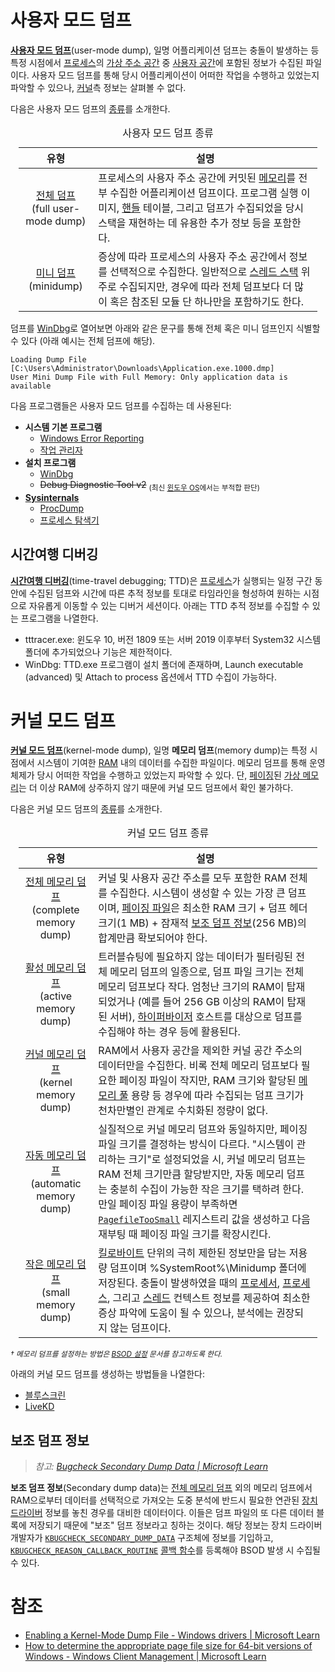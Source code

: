 # 사용자 모드 덤프
**[사용자 모드 덤프](https://learn.microsoft.com/en-us/windows-hardware/drivers/debugger/user-mode-dump-files)**(user-mode dump), 일명 어플리케이션 덤프는 충돌이 발생하는 등 특정 시점에서 [프로세스](Process.md)의 [가상 주소 공간](Process.md#가상-주소-공간) 중 [사용자 공간](Processor.md#권한-수준)에 포함된 정보가 수집된 파일이다. 사용자 모드 덤프를 통해 당시 어플리케이션이 어떠한 작업을 수행하고 있었는지 파악할 수 있으나, [커널](Kernel.md#커널)측 정보는 살펴볼 수 없다.

다음은 사용자 모드 덤프의 [종류](https://learn.microsoft.com/en-us/windows-hardware/drivers/debugger/user-mode-dump-files)를 소개한다.

<table style="width: 95%; margin-left: auto; margin-right: auto;"><caption style="caption-side: top;">사용자 모드 덤프 종류</caption><colgroup><col style="width: 25%;"/><col style="width: 75%;"/></colgroup><thead><tr><th style="text-align: center;">유형</th><th style="text-align: center;">설명</th></tr></thead><tbody><tr><td style="text-align: center;"><a href="https://learn.microsoft.com/en-us/windows-hardware/drivers/debugger/user-mode-dump-files#full">전체 덤프</a><br/>(full user-mode dump)</td><td>프로세스의 사용자 주소 공간에 커밋된 <a href="Memory.md">메모리</a>를 전부 수집한 어플리케이션 덤프이다. 프로그램 실행 이미지, <a href="Process.md#핸들">핸들</a> 테이블, 그리고 덤프가 수집되었을 당시 스택을 재현하는 데 유용한 추가 정보 등을 포함한다.</td></tr><tr><td style="text-align: center;"><a href="https://learn.microsoft.com/en-us/windows-hardware/drivers/debugger/user-mode-dump-files#minidumps">미니 덤프</a><br/>(minidump)</td><td>증상에 따라 프로세스의 사용자 주소 공간에서 정보를 선택적으로 수집한다. 일반적으로 <a href="Thread.md">스레드 스택</a> 위주로 수집되지만, 경우에 따라 전체 덤프보다 더 많이 혹은 참조된 모듈 단 하나만을 포함하기도 한다.</td></tr></tbody></table>

덤프를 [WinDbg](WinDbg.md)로 열어보면 아래와 같은 문구를 통해 전체 혹은 미니 덤프인지 식별할 수 있다 (아래 예시는 전체 덤프에 해당).

```windbg
Loading Dump File [C:\Users\Administrator\Downloads\Application.exe.1000.dmp]
User Mini Dump File with Full Memory: Only application data is available
```

다음 프로그램들은 사용자 모드 덤프를 수집하는 데 사용된다:

* **시스템 기본 프로그램**
    * [Windows Error Reporting](WER.md)
    * [작업 관리자](TaskMgr.md)
* **설치 프로그램**
    * [WinDbg](WinDbg.md)
    * <s>Debug Diagnostic Tool v2</s>&nbsp;<sub>(최신 [윈도우 OS](Windows.md)에서는 부적합 판단)</sub>
* **[Sysinternals](Sysinternals.md)**
    * [ProcDump](ProcDump.md)
    * [프로세스 탐색기](Procexp.md)

## 시간여행 디버깅
**[시간여행 디버깅](https://aka.ms/ttd)**(time-travel debugging; TTD)은 [프로세스](Process.md)가 실행되는 일정 구간 동안에 수집된 덤프와 시간에 따른 추적 정보를 토대로 타임라인을 형성하여 원하는 시점으로 자유롭게 이동할 수 있는 디버거 세션이다. 아래는 TTD 추적 정보를 수집할 수 있는 프로그램을 나열한다.

* tttracer.exe: 윈도우 10, 버전 1809 또는 서버 2019 이후부터 System32 시스템 폴더에 추가되었으나 기능은 제한적이다.
* WinDbg: TTD.exe 프로그램이 설치 폴더에 존재하며, Launch executable (advanced) 및 Attach to process 옵션에서 TTD 수집이 가능하다.

# 커널 모드 덤프
**[커널 모드 덤프](https://learn.microsoft.com/en-us/windows-hardware/drivers/debugger/kernel-mode-dump-files)**(kernel-mode dump), 일명 **메모리 덤프**(memory dump)는 특정 시점에서 시스템이 기여한 [RAM](Memory.md) 내의 데이터를 수집한 파일이다. 메모리 덤프를 통해 운영체제가 당시 어떠한 작업을 수행하고 있었는지 파악할 수 있다. 단, [페이징](Memory.md#페이징-파일)된 [가상 메모리](Memory.md#가상-메모리)는 더 이상 RAM에 상주하지 않기 때문에 커널 모드 덤프에서 확인 불가하다.

다음은 커널 모드 덤프의 [종류](https://learn.microsoft.com/en-us/windows-hardware/drivers/debugger/varieties-of-kernel-mode-dump-files)를 소개한다.

<table style="width: 95%; margin-left: auto; margin-right: auto;"><caption style="caption-side: top;">커널 모드 덤프 종류</caption><colgroup><col style="width: 25%;"/><col style="width: 75%;"/></colgroup><thead><tr><th style="text-align: center;">유형</th><th style="text-align: center;">설명</th></tr></thead><tbody><tr><td style="text-align: center;"><a href="https://learn.microsoft.com/en-us/windows-hardware/drivers/debugger/complete-memory-dump">전체 메모리 덤프</a><br/>(complete memory dump)</td><td>커널 및 사용자 공간 주소를 모두 포함한 RAM 전체를 수집한다. 시스템이 생성할 수 있는 가장 큰 덤프이며, <a href="Memory.md#페이징-파일">페이징 파일</a>은 최소한 RAM 크기 + 덤프 헤더 크기(1 MB) + 잠재적 <a href="#보조-덤프-정보">보조 덤프 정보</a>(256 MB)의 합계만큼 확보되어야 한다.</td></tr><tr><td style="text-align: center;"><a href="https://learn.microsoft.com/en-us/windows-hardware/drivers/debugger/active-memory-dump">활성 메모리 덤프</a><br/>(active memory dump)</td><td>트러블슈팅에 필요하지 않는 데이터가 필터링된 전체 메모리 덤프의 일종으로, 덤프 파일 크기는 전체 메모리 덤프보다 작다. 엄청난 크기의 RAM이 탑재되었거나 (예를 들어 256 GB 이상의 RAM이 탑재된 서버), <a href="Hypervisor.md">하이퍼바이저</a> 호스트를 대상으로 덤프를 수집해야 하는 경우 등에 활용된다.</td></tr><tr><td style="text-align: center;"><a href="https://learn.microsoft.com/en-us/windows-hardware/drivers/debugger/kernel-memory-dump">커널 메모리 덤프</a><br/>(kernel memory dump)</td><td>RAM에서 사용자 공간을 제외한 커널 공간 주소의 데이터만을 수집한다. 비록 전체 메모리 덤프보다 필요한 페이징 파일이 작지만, RAM 크기와 할당된 <a href="Memory.md#메모리-풀">메모리 풀</a> 용량 등 경우에 따라 수집되는 덤프 크기가 천차만별인 관계로 수치화된 정량이 없다.</td></tr><tr><td style="text-align: center;"><a href="https://learn.microsoft.com/en-us/windows-hardware/drivers/debugger/automatic-memory-dump">자동 메모리 덤프</a><br/>(automatic memory dump)</td><td>실질적으로 커널 메모리 덤프와 동일하지만, 페이징 파일 크기를 결정하는 방식이 다르다. "시스템이 관리하는 크기"로 설정되었을 시, 커널 메모리 덤프는 RAM 전체 크기만큼 할당받지만, 자동 메모리 덤프는 충분히 수집이 가능한 작은 크기를 택하려 한다. 만일 페이징 파일 용량이 부족하면 <a href="BSOD.md#bsod-설정"><code>PagefileTooSmall</code></a> 레지스트리 값을 생성하고 다음 재부팅 때 페이징 파일 크기를 확장시킨다.</td></tr><tr><td style="text-align: center;"><a href="https://learn.microsoft.com/en-us/windows-hardware/drivers/debugger/small-memory-dump">작은 메모리 덤프</a><br/>(small memory dump)</td><td><a href="https://en.wikipedia.org/wiki/Kilobyte">킬로바이트</a> 단위의 극히 제한된 정보만을 담는 저용량 덤프이며 %SystemRoot%\Minidump 폴더에 저장된다. 충돌이 발생하였을 때의 <a href="Processor.md">프로세서</a>, <a href="Process.md">프로세스</a>, 그리고 <a href="Thread.md">스레드</a> 컨텍스트 정보를 제공하여 최소한 증상 파악에 도움이 될 수 있으나, 분석에는 권장되지 않는 덤프이다.</td></tr></tbody></table>

<sup>_† 메모리 덤프를 설정하는 방법은 [BSOD 설정](BSOD.md#bsod-설정) 문서를 참고하도록 한다._</sup>

아래의 커널 모드 덤프를 생성하는 방법들을 나열한다:

* [블루스크린](BSOD.md)
* [LiveKD](LiveKD.md)

## 보조 덤프 정보
> *참고: [Bugcheck Secondary Dump Data | Microsoft Learn](https://learn.microsoft.com/en-us/shows/inside/bugcheck-secondary-dump-data)*

**보조 덤프 정보**(Secondary dump data)는 [전체 메모리 덤프](#커널-모드-덤프) 외의 메모리 덤프에서 RAM으로부터 데이터를 선택적으로 가져오는 도중 분석에 반드시 필요한 연관된 [장치 드라이버](Driver.md) 정보를 놓친 경우를 대비한 데이터이다. 이들은 덤프 파일의 또 다른 데이터 블록에 저장되기 때문에 "보조" 덤프 정보라고 칭하는 것이다. 해당 정보는 장치 드라이버 개발자가 [`KBUGCHECK_SECONDARY_DUMP_DATA`](https://learn.microsoft.com/en-us/windows-hardware/drivers/ddi/wdm/ns-wdm-_kbugcheck_secondary_dump_data) 구조체에 정보를 기입하고, [`KBUGCHECK_REASON_CALLBACK_ROUTINE`](https://learn.microsoft.com/en-us/windows-hardware/drivers/ddi/wdm/nc-wdm-kbugcheck_reason_callback_routine) [콜백 함수](C.md#콜백-함수)를 등록해야 BSOD 발생 시 수집될 수 있다.

# 참조
* [Enabling a Kernel-Mode Dump File - Windows drivers &#124; Microsoft Learn](https://learn.microsoft.com/en-us/windows-hardware/drivers/debugger/enabling-a-kernel-mode-dump-file)
* [How to determine the appropriate page file size for 64-bit versions of Windows - Windows Client Management &#124; Microsoft Learn](https://learn.microsoft.com/en-us/windows/client-management/determine-appropriate-page-file-size)
